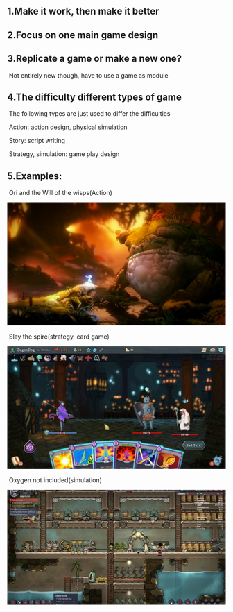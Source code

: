 ## 1.Make it work, then make it better

## 2.Focus on one main game design

## 3.Replicate a game or make a new one?

​	Not entirely new though, have to use a game as module

## 4.The difficulty different types of game

​	The following types are just used to differ the difficulties

​	Action: action design, physical simulation

​	Story: script writing

​	Strategy, simulation: game play design

## 5.Examples:

​	Ori and the Will of the wisps(Action)

<img src="./images/Ori+and+the+Will+of+the+Wisps+Switch+Screenshot+(26).jpg" alt="Ori" style="zoom:50%;" />

​	Slay the spire(strategy, card game)

<img src="./images/sts-gameplay-1.jpg" style="zoom:50%;" />

​	Oxygen not included(simulation)

<img src="./images/oxygen-not-included-wit-title.webp" style="zoom:54%;" />

